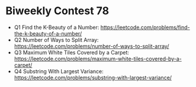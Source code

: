 # Biweekly Contest 78

 - Q1 Find the K-Beauty of a Number: https://leetcode.com/problems/find-the-k-beauty-of-a-number/
 - Q2 Number of Ways to Split Array: https://leetcode.com/problems/number-of-ways-to-split-array/
 - Q3 Maximum White Tiles Covered by a Carpet: https://leetcode.com/problems/maximum-white-tiles-covered-by-a-carpet/
 - Q4 Substring With Largest Variance: https://leetcode.com/problems/substring-with-largest-variance/

